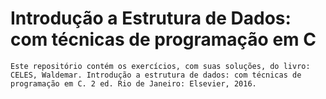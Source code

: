 # Introdução a Estrutura de Dados: com técnicas de programação em C

	Este repositório contém os exercícios, com suas soluções, do livro: CELES, Waldemar. Introdução a estrutura de dados: com técnicas de programação em C. 2 ed. Rio de Janeiro: Elsevier, 2016.
